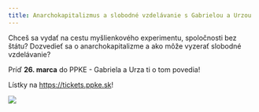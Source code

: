 ```yaml
---
title: Anarchokapitalizmus a slobodné vzdelávanie s Gabrielou a Urzou
---
```

Chceš sa vydať na cestu myšlienkového experimentu, spoločnosti bez štátu? Dozvedieť sa o anarchokapitalizme a ako môže vyzerať slobodné vzdelávanie?

Príď **26. marca** do PPKE - Gabriela a Urza ti o tom povedia!

Lístky na <https://tickets.ppke.sk>!

![](/assets/311273873_122969937216520_7618544932802119695_n-1-1-.jpg)
